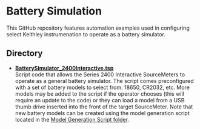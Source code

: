 
# Battery Simulation

This GitHub repository features automation examples used in configuring select Keithley instrumenation to operate as a battery simulator.

## Directory

[comment]: **[Title](./directory)**  

* **[BatterySimulator_2400Interactive.tsp](./BatterySimulator_2400Interactive.tsp)**  
Script code that allows the Series 2400 Interactive SourceMeters to operate as a general battery simulator. The script comes preconfigured with a set of battery models to select from: 18650, CR2032, etc. More models may be added to the script if the operator chooses (this will require an update to the code) or they can load a model from a USB thumb drive inserted into the front of the target SourceMeter. Note that new battery models can be created using the model generation script located in the [Model Generation Script folder](../Model_Generation_Script).

 
